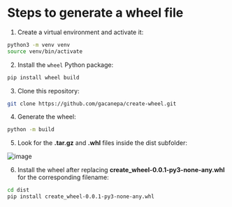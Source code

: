 # Steps to generate a wheel file

1. Create a virtual environment and activate it:

```bash
python3 -m venv venv
source venv/bin/activate
```

2. Install the `wheel` Python package:

```bash
pip install wheel build
```

3. Clone this repository:

```bash
git clone https://github.com/gacanepa/create-wheel.git
```

4. Generate the wheel:

```bash
python -m build
```

5. Look for the **.tar.gz** and **.whl** files inside the dist subfolder:

![image](https://github.com/gacanepa/create-wheel/assets/2545170/b4782e4f-07df-48bf-b5f2-411abebdbf3f)

6. Install the wheel after replacing **create_wheel-0.0.1-py3-none-any.whl** for the corresponding filename:

```bash
cd dist
pip install create_wheel-0.0.1-py3-none-any.whl 
```
